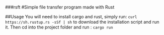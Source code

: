 ###rsft
#Simple file transfer program made with Rust

##Usage
You will need to install cargo and rust, simply run: `curl https://sh.rustup.rs -sSf | sh` to download the installation script and run it.
Then cd into the project folder and run : `cargo run`
